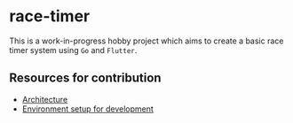 # race-timer

This is a work-in-progress hobby project which aims to create a basic race timer system using `Go` and `Flutter`.

## Resources for contribution

- [Architecture](docs/architecture.md)
- [Environment setup for development](docs/dev-environment.md)